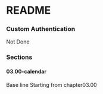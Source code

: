 # README #

### Custom Authentication ###

Not Done


### Sections ###

#### 03.00-calendar ####
Base line Starting from chapter03.00

